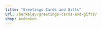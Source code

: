 ```yaml
---
title: "Greetings Cards and Gifts"
url: /berkeley/greetings-cards-and-gifts/
shop: Andenken
---
```

